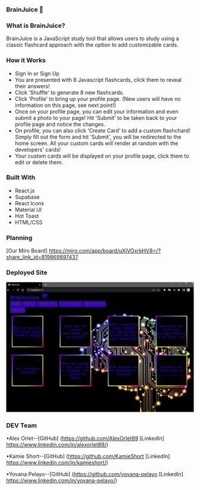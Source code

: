 ### BrainJuice 🧠 ###

### What is BrainJuice? ###

BrainJuice is a JavaScript study tool that allows users to study using a classic flashcard approach with the option to add customizable cards.


### How it Works ###

* Sign In or Sign Up
* You are presented with 8 Javascript flashcards, click them to reveal their answers!
* Click 'Shuffle' to generate 8 new flashcards.
* Click 'Profile' to bring up your profile page. (New users will have no information on this page, see next point!)
* Once on your profile page, you can edit your information and even submit a photo to your page! Hit 'Submit' to be taken back to your profile page and notice the changes.
* On profile, you can also click 'Create Card' to add a custom flashchard! Simply fill out the form and hit 'Submit', you will be redirected to the home screen. All your custom cards will render at random with the developers' cards!
* Your custom cards will be displayed on your profile page, click them to edit or delete them.


### Built With ###


* React.js
* Supabase
* React Icons
* Material UI
* Hot Toast
* HTML/CSS


### Planning ###
[Our Miro Board]
 https://miro.com/app/board/uXjVOxrkHV8=/?share_link_id=819869897437

### Deployed Site ###

![Alt text](src/assets/BrainJuice.png)




### DEV Team ###

•Alex Orlet--[GitHub] (https://github.com/AlexOrlet89
[LinkedIn] https://www.linkedin.com/in/alexorlet89/)

•Kamie Short--[GitHub] (https://github.com/KamieShort
[LinkedIn] https://www.linkedin.com/in/kamieshort/)

•Yovana Pelayo--[GitHub] (https://github.com/yovana-pelayo
[LinkedIn] https://www.linkedin.com/in/yovana-pelayo/)





